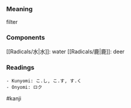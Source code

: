 ### Meaning

filter

### Components

[[Radicals/水|水]]: water [[Radicals/鹿|鹿]]: deer

### Readings

```
- Kunyomi: こ.し, こ.す, す.く
- Onyomi: ロク
```

#kanji